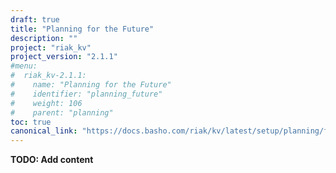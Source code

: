 ```yaml
---
draft: true
title: "Planning for the Future"
description: ""
project: "riak_kv"
project_version: "2.1.1"
#menu:
#  riak_kv-2.1.1:
#    name: "Planning for the Future"
#    identifier: "planning_future"
#    weight: 106
#    parent: "planning"
toc: true
canonical_link: "https://docs.basho.com/riak/kv/latest/setup/planning/future"
---
```


**TODO: Add content**
